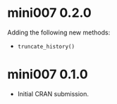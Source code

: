 # mini007 0.2.0


Adding the following new methods: 

- `truncate_history()`



# mini007 0.1.0

* Initial CRAN submission.
